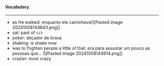 #### Vocabulary
---
- as He walked: enquanto ele caminhava![[Pasted image 20241008144843.png]]
- sat: past of `sit` 
- poker: atiçador de brasa
- shaking: is shake now
- was to frighten people a little of that: era para assustar um pouco as pessoas que...
![[Pasted image 20241008144914.png]]
- crazier: most crazy
